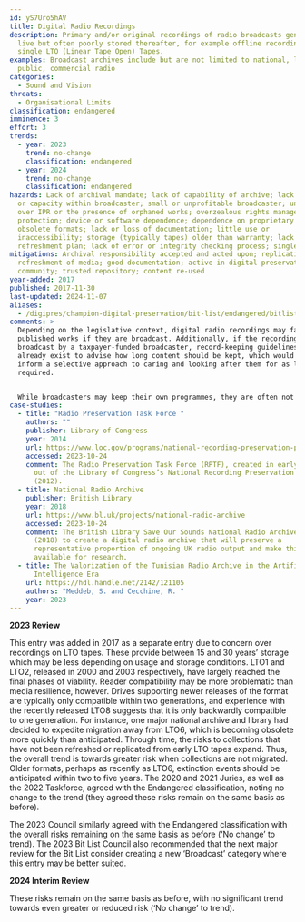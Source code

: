 ```yaml
---
id: yS7Uro5hAV
title: Digital Radio Recordings
description: Primary and/or original recordings of radio broadcasts generated
  live but often poorly stored thereafter, for example offline recordings on
  single LTO (Linear Tape Open) Tapes.
examples: Broadcast archives include but are not limited to national, local,
  public, commercial radio
categories:
  - Sound and Vision
threats:
  - Organisational Limits
classification: endangered
imminence: 3
effort: 3
trends:
  - year: 2023
    trend: no-change
    classification: endangered
  - year: 2024
    trend: no-change
    classification: endangered
hazards: Lack of archival mandate; lack of capability of archive; lack of policy
  or capacity within broadcaster; small or unprofitable broadcaster; uncertainty
  over IPR or the presence of orphaned works; overzealous rights management
  protection; device or software dependence; dependence on proprietary or
  obsolete formats; lack or loss of documentation; little use or
  inaccessibility; storage (typically tapes) older than warranty; lack of media
  refreshment plan; lack of error or integrity checking process; single copies
mitigations: Archival responsibility accepted and acted upon; replication;
  refreshment of media; good documentation; active in digital preservation
  community; trusted repository; content re-used
year-added: 2017
published: 2017-11-30
last-updated: 2024-11-07
aliases:
  - /digipres/champion-digital-preservation/bit-list/endangered/bitlist-digital-radio-recordings
comments: >-
  Depending on the legislative context, digital radio recordings may fall under
  published works if they are broadcast. Additionally, if the recordings are
  broadcast by a taxpayer-funded broadcaster, record-keeping guidelines may
  already exist to advise how long content should be kept, which would then
  inform a selective approach to caring and looking after them for as long as
  required.


  While broadcasters may keep their own programmes, they are often not comprehensively collected or archived by memory institutions as contributions to cultural heritage.
case-studies:
  - title: "Radio Preservation Task Force "
    authors: ""
    publisher: Library of Congress
    year: 2014
    url: https://www.loc.gov/programs/national-recording-preservation-plan/about-this-program/radio-preservation-task-force/
    accessed: 2023-10-24
    comment: The Radio Preservation Task Force (RPTF), created in early 2014, grew
      out of the Library of Congress’s National Recording Preservation Plan
      (2012).
  - title: National Radio Archive
    publisher: British Library
    year: 2018
    url: https://www.bl.uk/projects/national-radio-archive
    accessed: 2023-10-24
    comment: The British Library Save Our Sounds National Radio Archive project
      (2018) to create a digital radio archive that will preserve a
      representative proportion of ongoing UK radio output and make this
      available for research.
  - title: The Valorization of the Tunisian Radio Archive in the Artificial
      Intelligence Era
    url: https://hdl.handle.net/2142/121105
    authors: "Meddeb, S. and Cecchine, R. "
    year: 2023
---
```

**2023 Review**

This entry was added in 2017 as a separate entry due to concern over recordings on LTO tapes. These provide between 15 and 30 years’ storage which may be less depending on usage and storage conditions. LTO1 and LTO2, released in 2000 and 2003 respectively, have largely reached the final phases of viability. Reader compatibility may be more problematic than media resilience, however. Drives supporting newer releases of the format are typically only compatible within two generations, and experience with the recently released LTO8 suggests that it is only backwardly compatible to one generation. For instance, one major national archive and library had decided to expedite migration away from LTO6, which is becoming obsolete more quickly than anticipated. Through time, the risks to collections that have not been refreshed or replicated from early LTO tapes expand. Thus, the overall trend is towards greater risk when collections are not migrated. Older formats, perhaps as recently as LTO6, extinction events should be anticipated within two to five years. The 2020 and 2021 Juries, as well as the 2022 Taskforce, agreed with the Endangered classification, noting no change to the trend (they agreed these risks remain on the same basis as before).

The 2023 Council similarly agreed with the Endangered classification with the overall risks remaining on the same basis as before (‘No change’ to trend). The 2023 Bit List Council also recommended that the next major review for the Bit List consider creating a new ‘Broadcast’ category where this entry may be better suited.

**2024 Interim Review**

These risks remain on the same basis as before, with no significant trend towards even greater or reduced risk (‘No change’ to trend).
